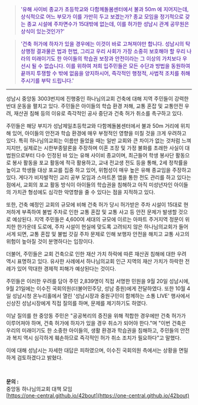 > <span style="color: #3d009c">'유해 사이비 종교가 초등학교와 다함께돌봄센터에서 불과 50m 에 지어지는데, 상식적으로 어느 부모가 이를 가만히 두고 보겠는가? 종교 모임을 정기적으로 갖는 종교 시설에 주차면수가 15대밖에 없는데, 이를 허가한 성남시 관계 공무원은 상식이 있는것인가?'</span>

><span style="color: #3d009c"> '건축 허가에  하자가 있을 경우에는 이것이 바로 고쳐져야만 합니다. 성남시의 탁상행정 결과물은 법과 헌법, 그리고 우리 사회가 가장 소중히 보호해야 할 우리 나라의 미래이기도 한 아이들의 학습권 보장과 안전이라는 그 이상의 가치보다 우선시 될 수 없습니다. 이를 위하여 저희 입주민들은 모든 수단과 방법을 동원하여 끝까지 투쟁할 수 밖에 없음을 양지하시어, 즉각적인 행정적, 사법적 조치를 취해 주시기를 부탁 드립니다.'</span>

***

성남시 중앙동 3003번지에 진행중인 하나님의교회 건축에 대해 지역 주민들이 강력한 반대 운동을 펼치고 있다. 주민들은 아이들의 학습 환경 저해, 교통 혼잡 및 교통안전 우려, 재산권 침해 등의 이유로 즉각적인 공사 중단과 건축 허가 취소를 촉구하고 있다.

주민들은 해당 부지가 성남제일초등학교와 다함께돌봄센터에서 불과 50m 거리에 위치해 있어, 아이들의 안전과 학습 환경에 매우 부정적인 영향을 미칠 것을 크게 우려하고 있다. 
특히 하나님의교회는 이름만 들었을 때는 일반 교회와 큰 차이가 없는 것처럼 느껴지지만, 실제로는 시한부종말론을 주장하며 이혼 조장 및 가정 불화를 초래한 사실이 대법원으로부터 다수 인정된 바 있는 유해 사이비 종교이며,
최근들어 학생 봉사단 활동으로 봉사 활동을 포교 활동에 적극 활용하고, 교내 전교생 전도 등을 통해, 2세 정착률을 높이고 학생들 대상 포교를 집중 하고 있어, 위험성이 매우 높은 유해 종교임을 주장하고 있다. 
게다가 비자발적인 교리 공부 모임과 스마트폰 앱을 통한 전도 관리를 하고 있다는 점에서, 교회의 포교 활동 방식이 아이들의 학습권을 침해하고 아직 미성년자인 아이들의 가치관 형성에도 심각한 악영향을 줄 수 있다는 점을 지적하고 있다.

또한, 건축 예정인 교회의 규모에 비해 건축 허가 당시 허가받은 주차 시설이 15대로 현저하게 부족하여 불법 주차로 인한 교통 혼잡 및 교통 사고 등 안전 문제가 발생할 것으로 예상된다. 
지역 주민들은 4,600여 세대의 규모에 이르는 아파트 주거지역 정문이 위치한 한가운데 도로에, 주차 시설이 현실에 맞도록 고려되지 않은 하나님의교회가 들어서게 되면, 교통 혼잡 및 불법 갓길 주차 문제로 인해 보행자 안전을 해치고 교통 사고의 위험이 높아질 것이 분명하다는 입장이다. 

더불어, 주민들은 교회 건축으로 인한 재산 가치 하락에 따른 재산권 침해에 대한 우려 역시 표명하고 있다. 유사한 사례에서 하나님의교회 인근 지역의 재산 가치가 하락한 전례가 있어 막대한 경제적 피해가 예상된다는 것이다.

주민들은 이러한 우려를 담아 주민 2,839명이 직접 서명한 민원을 9월 20일 성남시에, 9월 21일에는 이수진 국회의원(더불어민주당, 성남 중원)에게 전달하였다. 또한 10월 4일 성남시청 온누리홀에서 열린 '성남시장과 중원구민이 함께하는 소통 LIVE' 행사에서 신상진 성남시장에게 직접 질의를 하며, 문제를 제기하기도 하였다.

이날 질의를 한 중앙동 주민은 "공공복리의 증진을 위해 적합한 경우에만 건축 허가가 이루어져야 하며, 건축 허가에 하자가 있을 경우 취소가 되어야 한다."며 "이번 건축은 우리의 미래이기도 한 소중한 아이들의, 생활 환경과 학습권을 침해하고, 주민들의 안전과 복지 역시 심각하게 훼손하므로 즉각적인 허가 취소 조치가 필요하다"고 말했다.

이에 대해 성남시는 자세한 대답은 피하였으며, 이수진 국회의원 측에서는 상황을 면밀하게 검토하겠다고 밝혔다.   

<br />
   
**문의 :**   
중앙동 하나님의교회 대책 모임   
[https://one-central.github.io/42bout](https://one-central.github.io/42bout)

